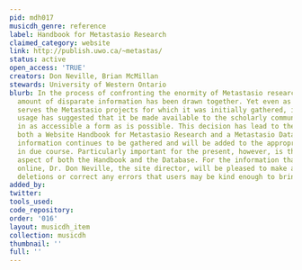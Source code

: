 ```yaml
---
pid: mdh017
musicdh_genre: reference
label: Handbook for Metastasio Research
claimed_category: website
link: http://publish.uwo.ca/~metastas/
status: active
open_access: 'TRUE'
creators: Don Neville, Brian McMillan
stewards: University of Western Ontario
blurb: In the process of confronting the enormity of Metastasio research, a considerable
  amount of disparate information has been drawn together. Yet even as this information
  serves the Metastasio projects for which it was initially gathered, its frequent
  usage has suggested that it be made available to the scholarly community at large
  in as accessible a form as is possible. This decision has lead to the creation of
  both a Website Handbook for Metastasio Research and a Metastasio Database. More
  information continues to be gathered and will be added to the appropriate areas
  in due course. Particularly important for the present, however, is the practical
  aspect of both the Handbook and the Database. For the information that is already
  online, Dr. Don Neville, the site director, will be pleased to make additions and
  deletions or correct any errors that users may be kind enough to bring to his attention.
added_by: 
twitter: 
tools_used: 
code_repository: 
order: '016'
layout: musicdh_item
collection: musicdh
thumbnail: ''
full: ''
---
```

